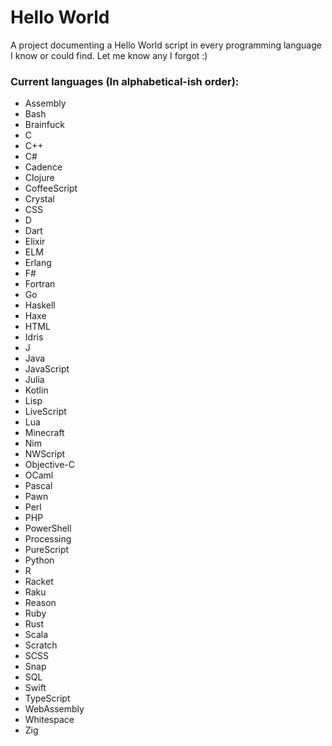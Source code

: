 # Hello World
A project documenting a Hello World script in every programming language I know or could find. Let me know any I forgot :)

### Current languages (In alphabetical-ish order):
- Assembly
- Bash
- Brainfuck
- C
- C++
- C#
- Cadence
- Clojure
- CoffeeScript
- Crystal
- CSS
- D
- Dart
- Elixir
- ELM
- Erlang
- F#
- Fortran
- Go
- Haskell
- Haxe
- HTML
- Idris
- J
- Java
- JavaScript
- Julia
- Kotlin
- Lisp
- LiveScript
- Lua
- Minecraft
- Nim
- NWScript
- Objective-C
- OCaml
- Pascal
- Pawn
- Perl
- PHP
- PowerShell
- Processing
- PureScript
- Python
- R
- Racket
- Raku
- Reason
- Ruby
- Rust
- Scala
- Scratch
- SCSS
- Snap
- SQL
- Swift
- TypeScript
- WebAssembly
- Whitespace
- Zig
